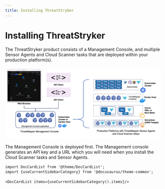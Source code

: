 ```yaml
---
title: Installing ThreatStryker
---
```


# Installing ThreatStryker

The ThreatStryker product consists of a Management Console, and multiple Sensor Agents and Cloud Scanner tasks that are deployed within your production platform(s).

![ThreatStryker Components](img/threatmapper-components.jpg)

The Management Console is deployed first. The Management console generates an API key and a URL which you will need when you install the Cloud Scanner tasks and Sensor Agents.

```mdx-code-block
import DocCardList from '@theme/DocCardList';
import {useCurrentSidebarCategory} from '@docusaurus/theme-common';

<DocCardList items={useCurrentSidebarCategory().items}/>
```
